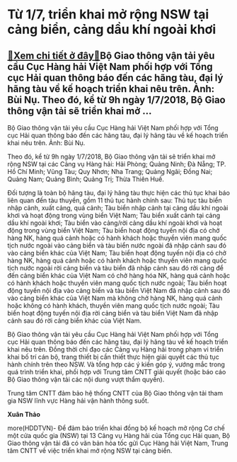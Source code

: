 Từ 1/7, triển khai mở rộng NSW tại cảng biển, cảng dầu khí ngoài khơi
=====================================================================

[:gift:Xem chi tiết ở đây:gift:](https://hddtvn.com/tu-1-7-trien-khai-mo-rong-nsw-tai-cang-bien-cang-dau-khi-ngoai-khoi/)Bộ Giao thông vận tải yêu cầu Cục Hàng hải Việt Nam phối hợp với Tổng cục Hải quan thông báo đến các hãng tàu, đại lý hãng tàu về kế hoạch triển khai nêu trên. Ảnh: Bùi Nụ. Theo đó, kể từ 9h ngày 1/7/2018, Bộ Giao thông vận tải sẽ triển khai mở …
------------------------------------------------------------------------------------------------------------------------------------------------------------------------------------------------------------------------------------------------------







 






 Bộ Giao thông vận tải yêu cầu Cục Hàng hải Việt Nam phối hợp với Tổng cục Hải quan thông báo đến các hãng tàu, đại lý hãng tàu về kế hoạch triển khai nêu trên. Ảnh: Bùi Nụ. 


Theo đó, kể từ 9h ngày 1/7/2018, Bộ Giao thông vận tải sẽ triển khai mở rộng NSW tại các Cảng vụ Hàng hải: Hải Phòng; Quảng Ninh; Đà Nẵng; TP. Hồ Chí Minh; Vũng Tàu; Quy Nhơn; Nha Trang; Quảng Ngãi; Đồng Nai; Quảng Nam; Quảng Bình; Quảng Trị; Thừa Thiên Huế. 


Đối tượng là toàn bộ hãng tàu, đại lý hãng tàu thực hiện các thủ tục khai báo liên quan đến tàu thuyền, gồm 11 thủ tục hành chính sau: Thủ tục tàu biển nhập cảnh, xuất cảng, quá cảnh; Tàu biển nhập cảnh tại cảng dầu khí ngoài khơi và hoạt động trong vùng biển Việt Nam; Tàu biển xuất cảnh tại cảng dầu khí ngoài khơi; Tàu biển vào cảng/rời cảng dầu khí ngoài khơi và hoạt động trong vùng biển Việt Nam; Tàu biển hoạt động tuyến nội địa có chở hàng NK, hàng quá cảnh hoặc có hành khách hoặc thuyền viên mang quốc tịch nước ngoài vào cảng biển và tàu biển nước ngoài đã nhập cảnh sau đó vào cảng biển khác của Việt Nam; Tàu biển hoạt động tuyến nội địa có chở hàng NK, hàng quá cảnh hoặc có hành khách hoặc thuyền viên mang quốc tịch nước ngoài rời cảng biển và tàu biển đã nhập cảnh sau đó rời cảng để đến cảng biển khác của Việt Nam có chở hàng hóa NK, hàng quá cảnh hoặc có hành khách hoặc thuyền viên mang quốc tịch nước ngoài; Tàu biển hoạt động tuyến nội địa vào cảng biển và tàu biển Việt Nam đã nhập cảnh sau đó vào cảng biển khác của Việt Nam mà không chở hàng NK, hàng quá cảnh hoặc không có hành khách, thuyền viên mang quốc tịch nước ngoài; Tàu biển hoạt động tuyến nội địa rời cảng biển và tàu biển Việt Nam đã nhập cảnh sau đó rời cảng biển khác của Việt Nam. 


Bộ Giao thông vận tải yêu cầu Cục Hàng hải Việt Nam phối hợp với Tổng cục Hải quan thông báo đến các hãng tàu, đại lý hãng tàu về kế hoạch triển khai nêu trên. Đồng thời chỉ đạo các Cảng vụ Hàng hải trong phạm vi triển khai bố trí cán bộ, trang thiết bị cần thiết thực hiện giải quyết các thủ tục hành chính trên theo NSW. Và tổng hợp các ý kiến góp ý, vướng mắc trong quá trình triển khai, phối hợp với Trung tâm CNTT giải quyết (hoặc báo cáo Bộ Giao thông vận tải các nội dung vượt thẩm quyền). 


Trung tâm CNTT đảm bảo hệ thống CNTT của Bộ Giao thông vận tải tham gia NSW lĩnh vực Hàng hải vận hành thông suốt. 






**Xuân Thảo**



more(HDDTVN)- Để đảm bảo triển khai đồng bộ kế hoạch mở rộng Cơ chế một cửa quốc gia (NSW) tại 13 Cảng vụ Hàng hải của Tổng cục Hải quan, Bộ Giao thông vận tải đã có văn bản hỏa tốc gửi Cục Hàng hải Việt Nam, Trung tâm CNTT về việc triển khai mở rộng NSW tại cảng biển.

